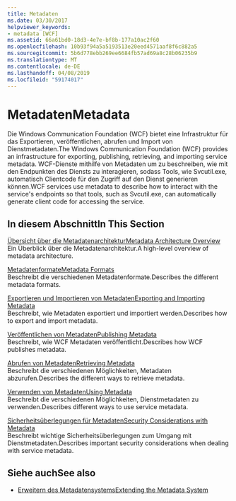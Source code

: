 ```yaml
---
title: Metadaten
ms.date: 03/30/2017
helpviewer_keywords:
- metadata [WCF]
ms.assetid: 66a61bd0-18d3-4e7e-bf8b-177a10ac2f60
ms.openlocfilehash: 10b93f94a5a5193513e20eed4571aaf8f6c882a5
ms.sourcegitcommit: 5b6d778ebb269ee6684fb57ad69a8c28b06235b9
ms.translationtype: MT
ms.contentlocale: de-DE
ms.lasthandoff: 04/08/2019
ms.locfileid: "59174017"
---
```

# <a name="metadata"></a><span data-ttu-id="39de8-102">Metadaten</span><span class="sxs-lookup"><span data-stu-id="39de8-102">Metadata</span></span>
<span data-ttu-id="39de8-103">Die Windows Communication Foundation (WCF) bietet eine Infrastruktur für das Exportieren, veröffentlichen, abrufen und Import von Dienstmetadaten.</span><span class="sxs-lookup"><span data-stu-id="39de8-103">The Windows Communication Foundation (WCF) provides an infrastructure for exporting, publishing, retrieving, and importing service metadata.</span></span> <span data-ttu-id="39de8-104">WCF-Dienste mithilfe von Metadaten um zu beschreiben, wie mit den Endpunkten des Diensts zu interagieren, sodass Tools, wie Svcutil.exe, automatisch Clientcode für den Zugriff auf den Dienst generieren können.</span><span class="sxs-lookup"><span data-stu-id="39de8-104">WCF services use metadata to describe how to interact with the service's endpoints so that tools, such as Svcutil.exe, can automatically generate client code for accessing the service.</span></span>  
  
## <a name="in-this-section"></a><span data-ttu-id="39de8-105">In diesem Abschnitt</span><span class="sxs-lookup"><span data-stu-id="39de8-105">In This Section</span></span>  
 [<span data-ttu-id="39de8-106">Übersicht über die Metadatenarchitektur</span><span class="sxs-lookup"><span data-stu-id="39de8-106">Metadata Architecture Overview</span></span>](../../../../docs/framework/wcf/feature-details/metadata-architecture-overview.md)  
 <span data-ttu-id="39de8-107">Ein Überblick über die Metadatenarchitektur.</span><span class="sxs-lookup"><span data-stu-id="39de8-107">A high-level overview of metadata architecture.</span></span>  
  
 [<span data-ttu-id="39de8-108">Metadatenformate</span><span class="sxs-lookup"><span data-stu-id="39de8-108">Metadata Formats</span></span>](../../../../docs/framework/wcf/feature-details/metadata-formats.md)  
 <span data-ttu-id="39de8-109">Beschreibt die verschiedenen Metadatenformate.</span><span class="sxs-lookup"><span data-stu-id="39de8-109">Describes the different metadata formats.</span></span>  
  
 [<span data-ttu-id="39de8-110">Exportieren und Importieren von Metadaten</span><span class="sxs-lookup"><span data-stu-id="39de8-110">Exporting and Importing Metadata</span></span>](../../../../docs/framework/wcf/feature-details/exporting-and-importing-metadata.md)  
 <span data-ttu-id="39de8-111">Beschreibt, wie Metadaten exportiert und importiert werden.</span><span class="sxs-lookup"><span data-stu-id="39de8-111">Describes how to export and import metadata.</span></span>  
  
 [<span data-ttu-id="39de8-112">Veröffentlichen von Metadaten</span><span class="sxs-lookup"><span data-stu-id="39de8-112">Publishing Metadata</span></span>](../../../../docs/framework/wcf/feature-details/publishing-metadata.md)  
 <span data-ttu-id="39de8-113">Beschreibt, wie WCF Metadaten veröffentlicht.</span><span class="sxs-lookup"><span data-stu-id="39de8-113">Describes how WCF publishes metadata.</span></span>  
  
 [<span data-ttu-id="39de8-114">Abrufen von Metadaten</span><span class="sxs-lookup"><span data-stu-id="39de8-114">Retrieving Metadata</span></span>](../../../../docs/framework/wcf/feature-details/retrieving-metadata.md)  
 <span data-ttu-id="39de8-115">Beschreibt die verschiedenen Möglichkeiten, Metadaten abzurufen.</span><span class="sxs-lookup"><span data-stu-id="39de8-115">Describes the different ways to retrieve metadata.</span></span>  
  
 [<span data-ttu-id="39de8-116">Verwenden von Metadaten</span><span class="sxs-lookup"><span data-stu-id="39de8-116">Using Metadata</span></span>](../../../../docs/framework/wcf/feature-details/using-metadata.md)  
 <span data-ttu-id="39de8-117">Beschreibt die verschiedenen Möglichkeiten, Dienstmetadaten zu verwenden.</span><span class="sxs-lookup"><span data-stu-id="39de8-117">Describes different ways to use service metadata.</span></span>  
  
 [<span data-ttu-id="39de8-118">Sicherheitsüberlegungen für Metadaten</span><span class="sxs-lookup"><span data-stu-id="39de8-118">Security Considerations with Metadata</span></span>](../../../../docs/framework/wcf/feature-details/security-considerations-with-metadata.md)  
 <span data-ttu-id="39de8-119">Beschreibt wichtige Sicherheitsüberlegungen zum Umgang mit Dienstmetadaten.</span><span class="sxs-lookup"><span data-stu-id="39de8-119">Describes important security considerations when dealing with service metadata.</span></span>  
  
## <a name="see-also"></a><span data-ttu-id="39de8-120">Siehe auch</span><span class="sxs-lookup"><span data-stu-id="39de8-120">See also</span></span>

- [<span data-ttu-id="39de8-121">Erweitern des Metadatensystems</span><span class="sxs-lookup"><span data-stu-id="39de8-121">Extending the Metadata System</span></span>](../../../../docs/framework/wcf/extending/extending-the-metadata-system.md)
